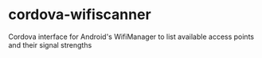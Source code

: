 cordova-wifiscanner
===================

Cordova interface for Android's WifiManager to list available access points and their signal strengths
